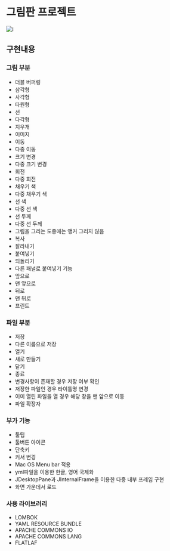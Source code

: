 # 그림판 프로젝트

![i](https://user-images.githubusercontent.com/67419004/180752046-bb868d22-c550-4376-9fc4-bf19ca6d6c36.png)

## 구현내용

### 그림 부분

- 더블 버퍼링
- 삼각형
- 사각형
- 타원형
- 선
- 다각형
- 지우개
- 이미지
- 이동
- 다중 이동
- 크기 변경
- 다중 크기 변경
- 회전
- 다중 회전
- 채우기 색
- 다중 채우기 색
- 선 색
- 다중 선 색
- 선 두께
- 다중 선 두께
- 그림을 그리는 도중에는 앵커 그리지 않음
- 복사
- 잘라내기
- 붙여넣기
- 되돌리기
- 다른 패널로 붙여넣기 기능
- 앞으로
- 맨 앞으로
- 뒤로
- 맨 뒤로
- 프린트

### 파일 부분
- 저장
- 다른 이름으로 저장
- 열기
- 새로 만들기
- 닫기
- 종료
- 변경사항이 존재할 경우 저장 여부 확인
- 저장한 파일인 경우 타이틀명 변경
- 이미 열린 파일을 열 경우 해당 창을 맨 앞으로 이동
- 파일 확장자

### 부가 기능
- 툴팁
- 툴버튼 아이콘
- 단축키
- 커서 변경
- Mac OS Menu bar 적용
- yml파일을 이용한 한글, 영어 국제화
- JDesktopPane과 JInternalFrame을 이용한 다중 내부 프레임 구현
- 화면 가운데서 로드

### 사용 라이브러리
- LOMBOK
- YAML RESOURCE BUNDLE
- APACHE COMMONS IO
- APACHE COMMONS LANG
- FLATLAF
